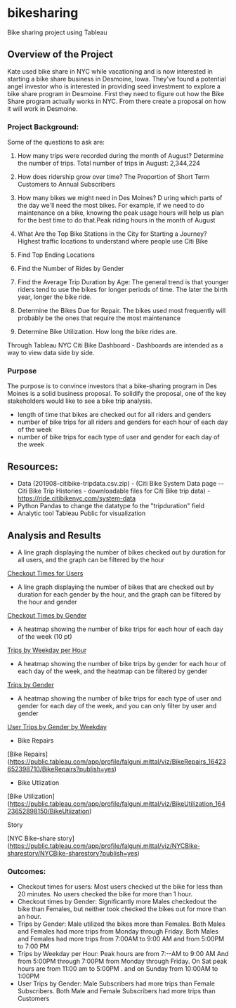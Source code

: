# bikesharing
Bike sharing project using Tableau

## Overview of the Project

Kate used bike share in NYC while vacationing and is now interested in starting a bike share business in Desmoine, Iowa. They've found a potential angel investor who is interested in providing seed investment to explore a bike share program in Desmoine.
 First they need to figure out how the Bike Share program actually works in NYC. From there create a proposal on how it will work in Desmoine.


### Project Background:

Some of the questions to ask are:
1. How many trips were recorded during the month of August? Determine the number of trips.
	Total number of trips in August: 2,344,224
2. How does ridership grow over time? The Proportion of Short Term Customers to Annual Subscribers
	
3. How many bikes we might need in Des Moines? D uring which parts of the day we'll need the most bikes. For example, if we need to do maintenance on a bike, knowing the peak usage hours will help us plan for the best time to do that.Peak riding hours in the month of August 
	
4. What Are the Top Bike Stations in the City for Starting a Journey? Highest traffic locations to understand where people use Citi Bike
5. Find Top Ending Locations
6. Find the Number of Rides by Gender
7. Find the Average Trip Duration by Age: The general trend is that younger riders tend to use the bikes for longer periods of time. 
   The later the birth year, longer the bike ride.
8. Determine the Bikes Due for Repair. The bikes used most frequently will probably be the ones that require the most maintenance
9. Determine Bike Utilization. How long the bike rides are.

Through Tableau NYC Citi Bike Dashboard - 
Dashboards are intended as a way to view data side by side.


### Purpose

The purpose is to convince investors that a bike-sharing program in Des Moines is a solid business proposal. To solidify the proposal, one of the key stakeholders would like to see a bike trip analysis.

-  length of time that bikes are checked out for all riders and genders
-  number of bike trips for all riders and genders for each hour of each day of the week
-  number of bike trips for each type of user and gender for each day of the week

## Resources:

- Data (201908-citibike-tripdata.csv.zip) - (Citi Bike System Data page -- Citi Bike Trip Histories - downloadable files for Citi Bike trip data) - https://ride.citibikenyc.com/system-data
- Python Pandas to change the datatype fo the "tripduration" field
- Analytic tool Tableau Public for visualization


## Analysis and Results

- A line graph displaying the number of bikes checked out by duration for all users, and the graph can be filtered by the hour 

[Checkout Times for Users](https://public.tableau.com/app/profile/falguni.mittal/viz/CheckoutTimesforUsers_16422946254300/CheckoutTimesforUsers)

- A line graph displaying the number of bikes that are checked out by duration for each gender by the hour, and the graph can be filtered by the hour and gender 

[Checkout Times by Gender](https://public.tableau.com/app/profile/falguni.mittal/viz/CheckoutTimesbyGender_16422944910530/CheckoutTimesbyGender)

- A heatmap showing the number of bike trips for each hour of each day of the week (10 pt)

[Trips by Weekday per Hour](https://public.tableau.com/app/profile/falguni.mittal/viz/TripsbyWeekdayperHour_16423528667100/TripsbyWeekdayperHour)

- A heatmap showing the number of bike trips by gender for each hour of each day of the week, and the heatmap can be filtered by gender 

[Trips by Gender](https://public.tableau.com/app/profile/falguni.mittal/viz/TripsbyGenderWeekdayperHour_16423543703520/TripsbyGenderWeekdayperHour)

- A heatmap showing the number of bike trips for each type of user and gender for each day of the week, and you can only filter by user and gender 

[User Trips by Gender by Weekday](https://public.tableau.com/app/profile/falguni.mittal/viz/UserTripsbyGenderbyWeekday_16423541450530/UserTripsbyGenderbyWeekday)

- Bike Repairs

[Bike Repairs] (https://public.tableau.com/app/profile/falguni.mittal/viz/BikeRepairs_16423652398710/BikeRepairs?publish=yes)

- Bike Utlization

[Bike Utilization] (https://public.tableau.com/app/profile/falguni.mittal/viz/BikeUtilization_16423652898150/BikeUtiization)

Story

[NYC Bike-share story] (https://public.tableau.com/app/profile/falguni.mittal/viz/NYCBike-sharestory/NYCBike-sharestory?publish=yes)


### Outcomes:
- Checkout times for users: Most users checked ut the bike for less than 20 minutes.  No users checked the bike for more than 1 hour.
- Checkout times by Gender: Significantly more Males checkedout the bike than Females, but neither took checked the bikes out for more than an hour.
- Trips by Gender: Male utilized the bikes more than Females. Both Males and Females had more trips from Monday through Friday.  Both Males and Females had more trips from 7:00AM to 9:00 AM and from 5:00PM to 7:00 PM
- Trips by Weekday per Hour: Peak hours are from 7:--AM to 9:00 AM  And from 5:00PM through 7:00PM from Monday through Friday. On Sat peak hours are from 11:00 am to 5:00PM .  and on Sunday from 10:00AM to 1:00PM
- User Trips by Gender: Male Subscribers had more trips than Female Subscribers. Both Male and Female Subscribers had more trips than Customers




